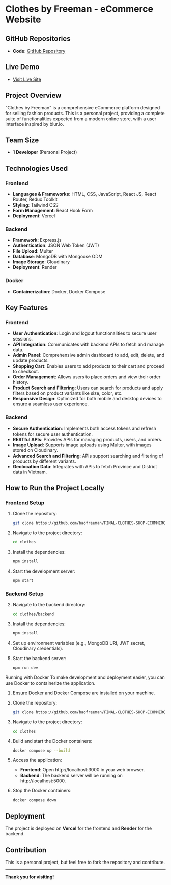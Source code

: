 # **Clothes by Freeman - eCommerce Website**

## **GitHub Repositories**

- **Code**: [GitHub Repository](https://github.com/baofreeman/FINAL-CLOTHES-SHOP-ECOMMERCER)

## **Live Demo**

- [Visit Live Site](https://clothes-freeman.store)

## **Project Overview**

"Clothes by Freeman" is a comprehensive eCommerce platform designed for selling fashion products. This is a personal project, providing a complete suite of functionalities expected from a modern online store, with a user interface inspired by blur.io.

## **Team Size**

- **1 Developer** (Personal Project)

## **Technologies Used**

### **Frontend**

- **Languages & Frameworks**: HTML, CSS, JavaScript, React JS, React Router, Redux Toolkit
- **Styling**: Tailwind CSS
- **Form Management**: React Hook Form
- **Deployment**: Vercel

### **Backend**

- **Framework**: Express.js
- **Authentication**: JSON Web Token (JWT)
- **File Upload**: Multer
- **Database**: MongoDB with Mongoose ODM
- **Image Storage**: Cloudinary
- **Deployment**: Render

### **Docker**

- **Containerization**: Docker, Docker Compose

## **Key Features**

### **Frontend**

- **User Authentication**: Login and logout functionalities to secure user sessions.
- **API Integration**: Communicates with backend APIs to fetch and manage data.
- **Admin Panel**: Comprehensive admin dashboard to add, edit, delete, and update products.
- **Shopping Cart**: Enables users to add products to their cart and proceed to checkout.
- **Order Management**: Allows users to place orders and view their order history.
- **Product Search and Filtering**: Users can search for products and apply filters based on product variants like size, color, etc.
- **Responsive Design**: Optimized for both mobile and desktop devices to ensure a seamless user experience.

### **Backend**

- **Secure Authentication**: Implements both access tokens and refresh tokens for secure user authentication.
- **RESTful APIs**: Provides APIs for managing products, users, and orders.
- **Image Upload**: Supports image uploads using Multer, with images stored on Cloudinary.
- **Advanced Search and Filtering**: APIs support searching and filtering of products by different variants.
- **Geolocation Data**: Integrates with APIs to fetch Province and District data in Vietnam.

## **How to Run the Project Locally**

### **Frontend Setup**

1. Clone the repository:

      ```bash
      git clone https://github.com/baofreeman/FINAL-CLOTHES-SHOP-ECOMMERCER.git
   
2. Navigate to the project directory:
   
     ```bash
     cd clothes

3. Install the dependencies:

     ```bash
     npm install

4. Start the development server:

      ```bash
      npm start
     

### **Backend Setup**

2. Navigate to the backend directory:

     ```bash
     cd clothes/backend

3. Install the dependencies:

     ```bash
     npm install

4. Set up environment variables (e.g., MongoDB URI, JWT secret, Cloudinary credentials).

5. Start the backend server:

     ```bash
     npm run dev

Running with Docker
To make development and deployment easier, you can use Docker to containerize the application.

1. Ensure Docker and Docker Compose are installed on your machine.

2. Clone the repository:
   
      ```bash
      git clone https://github.com/baofreeman/FINAL-CLOTHES-SHOP-ECOMMERCER.git

3. Navigate to the project directory:

      ```bash
      cd clothes

4. Build and start the Docker containers:

      ```bash
      docker compose up --build

5. Access the application:
   - **Frontend**: Open http://localhost:3000 in your web browser.
   - **Backend**: The backend server will be running on http://localhost:5000.
  
6. Stop the Docker containers:

      ```bash
      docker compose down

## **Deployment**

The project is deployed on **Vercel** for the frontend and **Render** for the backend.

## **Contribution**

This is a personal project, but feel free to fork the repository and contribute.

---

**Thank you for visiting!**

   

